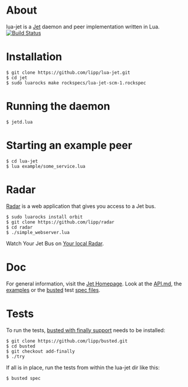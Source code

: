 # About

lua-jet is a [Jet](http://jetbus.io) daemon and peer implementation written in Lua. 
[![Build Status](https://travis-ci.org/lipp/lua-jet.png?branch=master)](https://travis-ci.org/lipp/lua-jet/builds)

# Installation

    $ git clone https://github.com/lipp/lua-jet.git
    $ cd jet
    $ sudo luarocks make rockspecs/lua-jet-scm-1.rockspec

# Running the daemon

    $ jetd.lua

# Starting an example peer

    $ cd lua-jet
    $ lua example/some_service.lua

# Radar

[Radar](http://github.com/lipp/radar) is a web application that gives you access to a Jet bus.

    $ sudo luarocks install orbit
    $ git clone https://github.com/lipp/radar
    $ cd radar 
    $ ./simple_webserver.lua

Watch Your Jet Bus on [Your local Radar](http://localhost:8080).

# Doc

For general information, visit the [Jet Homepage](http://jetbus.io). Look at the [API.md](https://github.com/lipp/lua-jet/blob/master/API.md), the [examples](https://github.com/lipp/lua-jet/tree/master/examples) or the [busted](https://github.com/lipp/busted/tree/add-finally) test [spec files](https://github.com/lipp/lua-jet/tree/master/spec).

# Tests

To run the tests, [busted with finally support](https://github.com/lipp/busted/tree/add-finally) needs to be installed:

    $ git clone https://github.com/lipp/busted.git
	$ cd busted
    $ git checkout add-finally
	$ ./try
	
If all is in place, run the tests from within the lua-jet dir like this:

    $ busted spec
